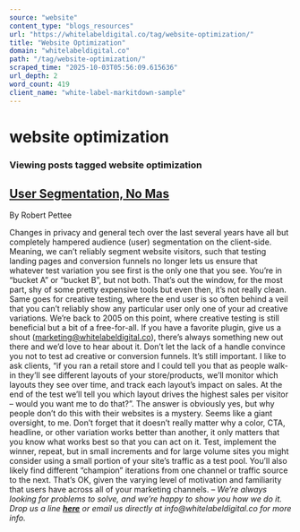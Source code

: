 ```yaml
---
source: "website"
content_type: "blogs_resources"
url: "https://whitelabeldigital.co/tag/website-optimization/"
title: "Website Optimization"
domain: "whitelabeldigital.co"
path: "/tag/website-optimization/"
scraped_time: "2025-10-03T05:56:09.615636"
url_depth: 2
word_count: 419
client_name: "white-label-markitdown-sample"
---
```


# website optimization

### Viewing posts tagged website optimization

## [User Segmentation, No Mas](https://whitelabeldigital.co/user-segmentation-no-mas/)

By Robert Pettee

Changes in privacy and general tech over the last several years have all but completely hampered audience (user) segmentation on the client-side. Meaning, we can’t reliably segment website visitors, such that testing landing pages and conversion funnels no longer lets us ensure that whatever test variation you see first is the only one that you see. You’re in “bucket A” or “bucket B”, but not both. That’s out the window, for the most part, shy of some pretty expensive tools but even then, it’s not really clean. Same goes for creative testing, where the end user is so often behind a veil that you can’t reliably show any particular user only one of your ad creative variations. We’re back to 2005 on this point, where creative testing is still beneficial but a bit of a free-for-all. If you have a favorite plugin, give us a shout (marketing@whitelabeldigital.co), there’s always something new out there and we’d love to hear about it. Don’t let the lack of a handle convince you not to test ad creative or conversion funnels. It’s still important. I like to ask clients, “if you ran a retail store and I could tell you that as people walk-in they’ll see different layouts of your store/products, we’ll monitor which layouts they see over time, and track each layout’s impact on sales. At the end of the test we’ll tell you which layout drives the highest sales per visitor – would you want me to do that?”. The answer is obviously yes, but why people don’t do this with their websites is a mystery. Seems like a giant oversight, to me. Don’t forget that it doesn’t really matter why a color, CTA, headline, or other variation works better than another, it only matters that you know what works best so that you can act on it. Test, implement the winner, repeat, but in small increments and for large volume sites you might consider using a small portion of your site’s traffic as a test pool. You’ll also likely find different “champion” iterations from one channel or traffic source to the next. That’s OK, given the varying level of motivation and familiarity that users have across all of your marketing channels. – _We’re always looking for problems to solve, and we’re happy to show you how we do it. Drop us a line [**here**](https://whitelabeldigital.co/contact/) or email us directly at _info@whitelabeldigital.co_ for more info._